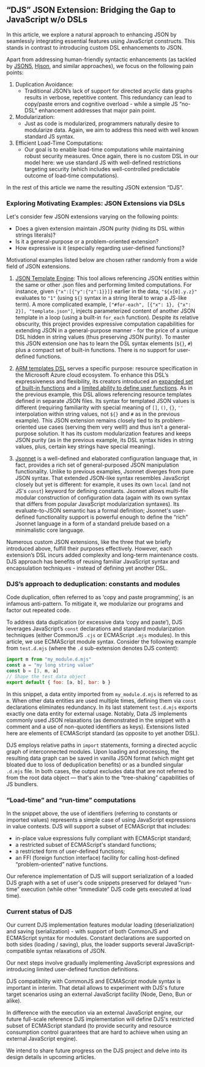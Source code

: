 ## “DJS” JSON Extension: Bridging the Gap to JavaScript w/o DSLs

In this article, we explore a natural approach to enhancing JSON by seamlessly integrating essential
features using JavaScript constructs. This stands in contrast to introducing custom DSL enhancements
to JSON.

Apart from addressing human-friendly syntactic enhancements (as tackled by [JSON5](https://json5.org/),
[Hjson](https://github.com/hjson/hjson-js), and similar approaches), we focus on the following pain points:

1. Duplication Avoidance:
    - Traditional JSON’s lack of support for directed acyclic data graphs results in verbose, repetitive
    content. This redundancy can lead to copy/paste errors and cognitive overload - while a simple JS
    “no-DSL” enhancement addresses that major pain point.
2. Modularization:
    - Just as code is modularized, programmers naturally desire to modularize data. Again, we aim to address
    this need with well known standard JS syntax.
3. Efficient Load-Time Computations:
    - Our goal is to enable load-time computations while maintaining robust security measures. Once again,
    there is no custom DSL in our model here: we use standard JS with well-defined restrictions targeting
    security (which includes well-controlled predictable outcome of load-time computations).

In the rest of this article we name the resulting JSON extension “DJS”.

### Exploring Motivating Examples: JSON Extensions via DSLs

Let's consider few JSON extensions varying on the following points:
- Does a given extension maintain JSON purity (hiding its DSL within strings literals)?
- Is it a general-purpose or a problem-oriented extension?
- How expressive is it (especially regarding user-defined functions)?

Motivational examples listed below are chosen rather randomly from a wide field of JSON extensions.

1. [JSON Template Engine](https://github.com/vmware-archive/json-template-engine/blob/master/templating/README.md):
This tool allows referencing JSON entities within the same or other .json files and
performing limited computations. For instance, given `{"x":[{"y":{"z":1}}]}` earlier in
the data, `"${x[0].y.z}"` evaluates to `"1"` (using `${}` syntax in a string literal to wrap
a JS-like term).
    A more complicated example, `["#for-each", [{"x": 1}, {"x": 2}], "template.json"]`, injects
parameterized content of another JSON template in a loop (using a built-in `for_each` function).
Despite its relative obscurity, this project provides expressive computation capabilities
for extending JSON in a general-purpose manner - for the price of a unique DSL hidden in
string values (thus preserving JSON purity). To master this JSON extension one has to learn
the DSL syntax elements (`${}`, `#`) plus a compact set of built-in functions. There is no
support for user-defined functions.

2. [ARM templates DSL](https://learn.microsoft.com/en-us/azure/azure-resource-manager/templates/syntax)
serves a specific purpose: resource specification in the Microsoft Azure cloud
ecosystem. To enhance this DSL’s expressiveness and flexibility, its creators
introduced an
[expanded set of built-in functions](https://learn.microsoft.com/en-us/azure/azure-resource-manager/templates/template-functions)
and a [limited ability to define user functions](https://learn.microsoft.com/en-us/azure/azure-resource-manager/templates/syntax#functions).
    As in the previous example, this DSL allows referencing resource templates defined
in separate JSON files. Its syntax for templated JSON values is different (requiring
familiarity with special meaning of  `[]`, `()`, `{}`, `''` interpolation within string values, not
`${}` and `#` as in the previous example). This JSON extension remains closely tied to its
problem-oriented use cases (serving them very well!) and thus isn’t a general-purpose
solution. It has its custom modularization features and keeps JSON purity (as in the previous
example, its DSL syntax hides in string values, plus, certain key strings have special meaning).


3. [Jsonnet](https://jsonnet.org/) is a well-defined and elaborated configuration language
that, in fact, provides a rich set of general-purposed JSON manipulation functionality.
    Unlike to previous examples, Jsonnet diverges from pure JSON syntax. That extended
JSON-like syntax resembles JavaScript closely but yet is different: for example, it uses its own
`local` (and not JS's `const`) keyword for defining constants. Jsonnet allows multi-file modular
construction of configuration data (again with its own syntax that differs from popular JavaScript
modularization syntaxes). Its evaluate-to-JSON semantic has a formal definition; Jsonnet's user-defined
functionality support is powerful enough to define the “rich” Jsonnet language in a form
of a standard prelude based on a minimalistic core language.

Numerous custom JSON extensions, like the three that we briefly introduced above,
fulfill their purposes effectively. However, each extension’s DSL incurs added complexity
and long-term maintenance costs. DJS approach has benefits of reusing familiar
JavaScript syntax and encapsulation techniques - instead of defining yet another DSL.

### DJS’s approach to deduplication: constants and modules

Code duplication, often referred to as ‘copy and paste programming’, is an infamous
anti-pattern. To mitigate it, we modularize our programs and factor out repeated code.

To address data duplication (or excessive data ‘copy and paste’), DJS leverages
JavaScript’s `const` declarations and standard modularization techniques (either
CommonJS `.cjs` or ECMAScript `.mjs` modules). In this article, we use ECMAScript module
syntax. Consider the following example from `test.d.mjs` (where the `.d` sub-extension
denotes DJS content):

```js
import m from "my_module.d.mjs"
const a = "my long string value"
const b = [3, m, a]
// Shape the test data object
export default { foo: [a, b], bar: b }
```

In this snippet, a data entity imported from `my_module.d.mjs` is referred to as `m`.
When other data entities are used multiple times, defining them via `const`
declarations eliminates redundancy. In its last statement `test.d.mjs` exports exactly one data entity
for external usage. Notably, Data JS implements commonly used JSON relaxations (as
demonstrated in the snippet with a comment and a use of non-quoted identifiers as keys).
Extensions listed here are elements of ECMAScript standard (as opposite to yet another DSL).

DJS employs relative paths in `import` statements, forming a directed acyclic graph
of interconnected modules. Upon loading and processing, the resulting data graph can be
saved in vanilla JSON format (which might get bloated due to loss of deduplication
benefits) or as a bundled singular `.d.mjs` file. In both cases, the output excludes
data that are not referred to from the root data object — that's akin to the “tree-shaking”
capabilities of JS bundlers.

### “Load-time” and “run-time” computations

In the snippet above, the use of identifiers (referring to constants or imported
values) represents a simple case of using JavaScript expressions in value contexts. DJS
will support a subset of ECMAScript that includes:
- in-place value expressions fully compliant with ECMAScript standard;
- a restricted subset of ECMAScript's standard functions;
- a restricted form of user-defined functions;
- an FFI (foreign function interface) facility for calling host-defined “problem-oriented” native functions.

Our reference implementation of DJS will support serialization of a loaded DJS graph
with a set of user's code snippets preserved for delayed “run-time” execution (while other
“immediate” DJS code gets executed at load time).

### Current status of DJS

Our current DJS implementation features modular loading (deserialization) and saving
(serialization) - with support of both CommonJS and ECMAScript syntax for
modules. Constant declarations are supported on both sides (loading / saving),
plus, the loader supports several JavaScript-compatible syntax relaxations of JSON.

Our next steps involve gradually implementing JavaScript expressions and introducing limited
user-defined function definitions.

DJS compatibility with CommonJS and ECMAScript module syntax is important in interim. That
detail allows to experiment with DJS's future target scenarios using an external JavaScript
facility (Node, Deno, Bun or alike).

In difference with the execution via an external JavaScript engine, our future full-scale
reference DJS implementation will define DJS's restricted subset of ECMAScript standard
(to provide security and resource consumption control guarantees that are hard to achieve when
using an external JavaScript engine).

We intend to share future progress on the DJS project and delve into its design
details in upcoming articles.
